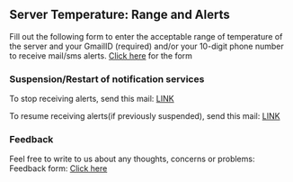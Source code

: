 ## Server Temperature: Range and Alerts

Fill out the following form to enter the acceptable range of temperature of the server and your GmailID (required) and/or your 10-digit phone number to receive mail/sms alerts.
[Click here](https://forms.gle/bsrwrxBj8C72xdPc7) for the form

### Suspension/Restart of notification services

To stop receiving alerts, send this mail: 
[LINK](https://mail.google.com/mail/u/0/?view=cm&fs=1&to=roomserver.cds@gmail.com&su=Stop-alerts&body=STOP&tf=1)

To resume receiving alerts(if previously suspended), send this mail: 
[LINK](https://mail.google.com/mail/u/0/?view=cm&fs=1&to=roomserver.cds@gmail.com&su=Stop-alerts&body=RESTART&tf=1)

### Feedback

Feel free to write to us about any thoughts, concerns or problems:
Feedback form: [Click here](https://forms.gle/uGPFk8bGEJAYdCpP9)

